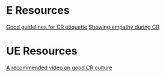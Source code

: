 
# E Resources
[Good guidelines for CR etiquette](https://github.com/thoughtbot/guides/tree/main/code-review)
[Showing empathy during CR](https://thoughtbot.com/blog/empathy-online)

# UE Resources
[A recommended video on good CR culture](http://confreaks.tv/videos/railsconf2015-implementing-a-strong-code-review-culture)
